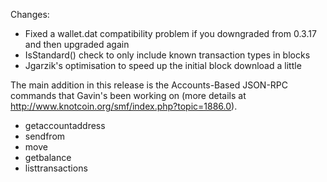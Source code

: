 Changes:
* Fixed a wallet.dat compatibility problem if you downgraded from 0.3.17 and then upgraded again
* IsStandard() check to only include known transaction types in blocks
* Jgarzik's optimisation to speed up the initial block download a little

The main addition in this release is the Accounts-Based JSON-RPC commands that Gavin's been working on (more details at http://www.knotcoin.org/smf/index.php?topic=1886.0).  
* getaccountaddress
* sendfrom
* move
* getbalance
* listtransactions

